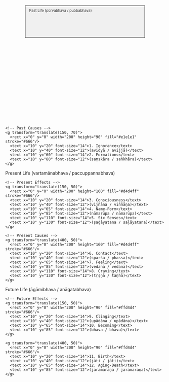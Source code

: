 <svg xmlns="http://www.w3.org/2000/svg" viewBox="0 0 800 600">
  <!-- Past Life Section -->
  <g transform="translate(0, 0)">
    <rect x="100" y="20" width="600" height="160" fill="#f0f0f0" stroke="#333" stroke-width="2"/>
    <text x="120" y="50" font-size="18" fill="#333">Past Life (pūrvabhava / pubbabhava)</text>
    
    <!-- Past Causes -->
    <g transform="translate(150, 70)">
      <rect x="0" y="0" width="200" height="90" fill="#e1e1e1" stroke="#666"/>
      <text x="10" y="20" font-size="14">1. Ignorance</text>
      <text x="10" y="40" font-size="12">(avidyā / avijjā)</text>
      <text x="10" y="60" font-size="14">2. Formations</text>
      <text x="10" y="80" font-size="12">(saṃskāra / saṅkhāra)</text>
    </g>
  </g>

  <!-- Present Life Section -->
  <g transform="translate(0, 180)">
    <rect x="100" y="0" width="600" height="240" fill="#e6e6ff" stroke="#333" stroke-width="2"/>
    <text x="120" y="30" font-size="18" fill="#333">Present Life (vartamānabhava / paccuppannabhava)</text>
    
    <!-- Present Effects -->
    <g transform="translate(150, 50)">
      <rect x="0" y="0" width="200" height="160" fill="#d4d4ff" stroke="#666"/>
      <text x="10" y="20" font-size="14">3. Consciousness</text>
      <text x="10" y="40" font-size="12">(vijñāna / viññāṇa)</text>
      <text x="10" y="65" font-size="14">4. Name-Form</text>
      <text x="10" y="85" font-size="12">(nāmarūpa / nāmarūpa)</text>
      <text x="10" y="110" font-size="14">5. Six Senses</text>
      <text x="10" y="130" font-size="12">(ṣaḍāyatana / saḷāyatana)</text>
    </g>
    
    <!-- Present Causes -->
    <g transform="translate(400, 50)">
      <rect x="0" y="0" width="200" height="160" fill="#d4d4ff" stroke="#666"/>
      <text x="10" y="20" font-size="14">6. Contact</text>
      <text x="10" y="40" font-size="12">(sparśa / phassa)</text>
      <text x="10" y="65" font-size="14">7. Feeling</text>
      <text x="10" y="85" font-size="12">(vedanā / vedanā)</text>
      <text x="10" y="110" font-size="14">8. Craving</text>
      <text x="10" y="130" font-size="12">(tṛṣṇā / taṇhā)</text>
    </g>
  </g>

  <!-- Future Life Section -->
  <g transform="translate(0, 420)">
    <rect x="100" y="0" width="600" height="160" fill="#ffe6e6" stroke="#333" stroke-width="2"/>
    <text x="120" y="30" font-size="18" fill="#333">Future Life (āgāmibhava / anāgatabhava)</text>
    
    <!-- Future Effects -->
    <g transform="translate(150, 50)">
      <rect x="0" y="0" width="200" height="90" fill="#ffd4d4" stroke="#666"/>
      <text x="10" y="20" font-size="14">9. Clinging</text>
      <text x="10" y="40" font-size="12">(upādāna / upādāna)</text>
      <text x="10" y="65" font-size="14">10. Becoming</text>
      <text x="10" y="85" font-size="12">(bhava / bhava)</text>
    </g>

    <g transform="translate(400, 50)">
      <rect x="0" y="0" width="200" height="90" fill="#ffd4d4" stroke="#666"/>
      <text x="10" y="20" font-size="14">11. Birth</text>
      <text x="10" y="40" font-size="12">(jāti / jāti)</text>
      <text x="10" y="65" font-size="14">12. Aging-Death</text>
      <text x="10" y="85" font-size="12">(jarāmaraṇa / jarāmaraṇa)</text>
    </g>
  </g>

  <!-- Connecting Arrows -->
  <g stroke="#333" stroke-width="2" fill="none">
    <!-- Past to Present -->
    <path d="M 250,160 C 250,180 250,180 250,200" marker-end="url(#arrowhead)"/>
    <!-- Present Effects to Causes -->
    <path d="M 350,280 C 370,280 380,280 400,280" marker-end="url(#arrowhead)"/>
    <!-- Present to Future -->
    <path d="M 500,340 C 500,360 500,380 500,420" marker-end="url(#arrowhead)"/>
  </g>

  <!-- Arrow Marker Definition -->
  <defs>
    <marker id="arrowhead" markerWidth="10" markerHeight="7" refX="9" refY="3.5" orient="auto">
      <polygon points="0 0, 10 3.5, 0 7" fill="#333"/>
    </marker>
  </defs>
</svg>